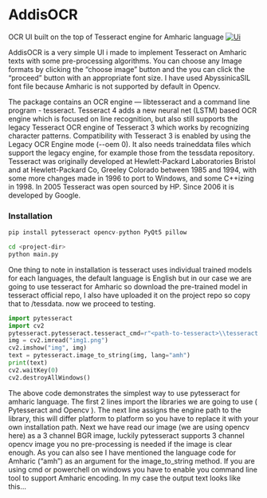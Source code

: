 # AddisOCR
OCR UI built on the top of Tesseract engine for Amharic language
[![Ui](<https://miro.medium.com/proxy/1*bvKyPFsQKGAPw1KcSUupsg.png>)](https://github.com/Tesfamichael1074/AddisOCR)

AddisOCR is a very simple UI i made to implement Tesseract on Amharic texts with some pre-processing algorithms. You can choose any Image formats by clicking the “choose image” button and the you can click the “proceed” button with an appropriate font size. I have used AbyssinicaSIL font file because Amharic is not supported by default in Opencv. 

The package contains an OCR engine — libtesseract and a command line program - tesseract. Tesseract 4 adds a new neural net (LSTM) based OCR engine which is focused on line recognition, but also still supports the legacy Tesseract OCR engine of Tesseract 3 which works by recognizing character patterns. Compatibility with Tesseract 3 is enabled by using the Legacy OCR Engine mode (--oem 0). It also needs traineddata files which support the legacy engine, for example those from the tessdata repository.
Tesseract was originally developed at Hewlett-Packard Laboratories Bristol and at Hewlett-Packard Co, Greeley Colorado between 1985 and 1994, with some more changes made in 1996 to port to Windows, and some C++izing in 1998. In 2005 Tesseract was open sourced by HP. Since 2006 it is developed by Google.

### Installation


```python
pip install pytesseract opencv-python PyQt5 pillow
```

```bash
cd <project-dir>
python main.py
```

One thing to note in installation is tesseract uses individual trained models for each languages, the default language is English but in our case we are going to use tesseract for Amharic so download the pre-trained model in tesseract official repo, I also have uploaded it on the project repo so copy that to <path to tesseract>/tessdata. now we proceed to testing.
```python
import pytesseract
import cv2
pytesseract.pytesseract.tesseract_cmd=r"<path-to-tesseract>\\tesseract.exe"
img = cv2.imread("img1.png")
cv2.imshow("img", img)
text = pytesseract.image_to_string(img, lang="amh")
print(text)
cv2.waitKey(0)
cv2.destroyAllWindows()
```

The above code demonstrates the simplest way to use pytesseract for amharic language. The first 2 lines import the libraries we are going to use ( Pytesseract and Opencv ). The next line assigns the engine path to the library, this will differ platform to platform so you have to replace it with your own installation path. Next we have read our image (we are using opencv here) as a 3 channel BGR image, luckily pytesseract supports 3 channel opencv image you no pre-processing is needed if the image is clear enough. As you can also see I have mentioned the language code for Amharic (“amh”) as an argument for the image_to_string method. If you are using cmd or powerchell on windows you have to enable you command line tool to support Amharic encoding. In my case the output text looks like this…
